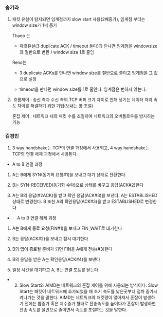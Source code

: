 ### 송기라

1. 패킷 유실이 탐지되면 임계점까지 slow start 사용(2배증가), 임계점 부터는 window size가 1씩 증가
   
   Thaeo 는
   
   - 패킷유실(3 duplicate ACK / timeout 둘다)과 만나면 임계점을 windowsize 의 절반으로 변환 / window size 1로 줄임 
   
   Reno는 
   
   - 3 duplicate ACKs를 만나면 window size를 절반으로 줄이고 임계점을 그 값으로 설정
   
   - timeout을 만나면 window size를 1로 줄인다. 임계점은 변하지 않는다.

2.  흐름제어 : 송신 측과 수신 측의 TCP 버퍼 크기 차이로 인해 생기는 데이터 처리 속도 차이를 해결하기 위한 기법(보내는 양 조절)
   
   혼잡 제어 : 네트워크 내의 패킷 수를 조절하여 네트워크의 오버플로우를 방지하는 기능

### 김경민

1) 3 way handshake는 TCP의 연결 과정에서 사용되고, 4 way handshake는 TCP의 연결 해제 과정에서 사용된다.
- A to B 연결 과정
1. A는 B에게 SYN(동기화 요청#1)을 보내고 대기 상태로 전환한다

2. B는 SYN-RECEIVED(동기화 수락)으로 상태를 바꾸고 응답(ACK#2)한다

3. A는 B의 응답(#2ACK)를 받고 확인 응답(ACK#3)을 보낸다. A는 ESTABLISHED 상태로 변경한다. B 또한 A의 확인응답(ACK#3)을 받고 ESTABLISHED로 변경한다
-     A to B 연결 해제 과정
1. A는 B에게 종료 요청(FIN#1)을 보내고 FIN_WAIT로 대기한다

2. B는 응답(ACK#2)을 보내고 잠시 대기한다

3. B의 앱이 종료될 준비가 되면 FIN을 A에게 전송(#3)한다

4. B의 응답을 받은 A는 확인응답(ACK#4)를 보낸다

5. 일정 시간을 대기하고 A, B는 연결 포트를 닫는다
   
   
- 2. Slow Start와 AIMD는 네트워크의 혼잡 제어를 위해 사용되는 방식이다. Slow Start는 패킷이 네트워크에 추가되었을 때 초기 속도를 낮은곳부터 점차 증가시켜나가는 것을 말한다. AIMD는 네트워크의 패킷량이 많아져서 혼잡이 발생하기 전에는 합증가 혹은 지수증가 형태로 전송속도를 높이다가 혼잡이 발생하면 전송 속도를 절반으로 줄이면서 속도를 조절하는 것을 말한다.

